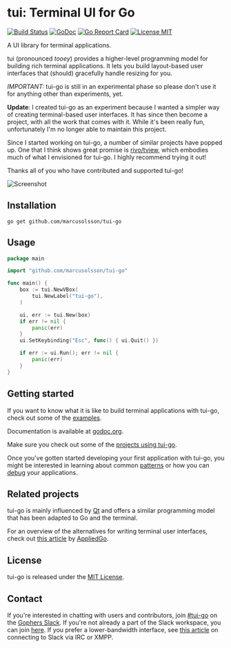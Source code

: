 # tui: Terminal UI for Go

[![Build Status](https://travis-ci.org/marcusolsson/tui-go.svg?branch=master)](https://travis-ci.org/marcusolsson/tui-go)
[![GoDoc](https://img.shields.io/badge/godoc-reference-blue.svg?style=flat)](https://godoc.org/github.com/marcusolsson/tui-go)
[![Go Report Card](https://goreportcard.com/badge/github.com/marcusolsson/tui-go)](https://goreportcard.com/report/github.com/marcusolsson/tui-go)
[![License MIT](https://img.shields.io/badge/license-MIT-lightgrey.svg?style=flat)](LICENSE)

A UI library for terminal applications.

tui (pronounced _tooey_) provides a higher-level programming model for building rich terminal applications. It lets you build layout-based user interfaces that (should) gracefully handle resizing for you.

_IMPORTANT:_ tui-go is still in an experimental phase so please don't use it for anything other than experiments, yet.

**Update**: I created tui-go as an experiment because I wanted a simpler way of creating terminal-based user interfaces. It has since then become a project, with all the work that comes with it. While it's been really fun, unfortunately I'm no longer able to maintain this project. 

Since I started working on tui-go, a number of similar projects have popped up. One that I think shows great promise is [rivo/tview](https://github.com/rivo/tview), which embodies much of what I envisioned for tui-go. I highly recommend trying it out!

Thanks all of you who have contributed and supported tui-go!

![Screenshot](example/chat/screenshot.png)

## Installation

```
go get github.com/marcusolsson/tui-go
```

## Usage

```go
package main

import "github.com/marcusolsson/tui-go"

func main() {
	box := tui.NewVBox(
		tui.NewLabel("tui-go"),
	)

	ui, err := tui.New(box)
	if err != nil {
		panic(err)
	}
	ui.SetKeybinding("Esc", func() { ui.Quit() })

	if err := ui.Run(); err != nil {
		panic(err)
	}
}
```

## Getting started

If you want to know what it is like to build terminal applications with tui-go, check out some of the [examples](example).

Documentation is available at [godoc.org](https://godoc.org/github.com/marcusolsson/tui-go).

Make sure you check out some of the [projects using tui-go](https://godoc.org/github.com/marcusolsson/tui-go?importers).

Once you've gotten started developing your first application with tui-go, you might be interested in learning about common [patterns](https://github.com/marcusolsson/tui-go/wiki/Patterns) or how you can [debug](https://github.com/marcusolsson/tui-go/wiki/Debugging) your applications.

## Related projects

tui-go is mainly influenced by [Qt](https://www.qt.io/) and offers a similar programming model that has been adapted to Go and the terminal.

For an overview of the alternatives for writing terminal user interfaces, check out [this article](https://appliedgo.net/tui/) by [AppliedGo](https://appliedgo.net/).

## License

tui-go is released under the [MIT License](LICENSE).

## Contact

If you're interested in chatting with users and contributors, join
[#tui-go](https://gophers.slack.com/messages/tui-go) on
the [Gophers Slack](https://gophers.slack.com).
If you're not already a part of the Slack workspace, you can join
[here](https://invite.slack.golangbridge.org/). If you prefer a lower-bandwidth
interface, see [this
article](https://get.slack.help/hc/en-us/articles/201727913-Connect-to-Slack-over-IRC-and-XMPP)
on connecting to Slack via IRC or XMPP.
